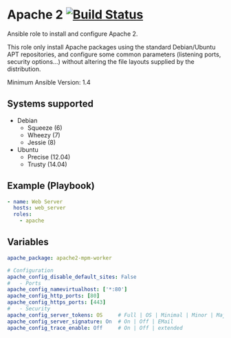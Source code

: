 # Apache 2 [![Build Status](https://travis-ci.org/osiell/ansible-apache.png)](https://travis-ci.org/osiell/ansible-apache)

Ansible role to install and configure Apache 2.

This role only install Apache packages using the standard Debian/Ubuntu APT
repositories, and configure some common parameters (listening ports, security
options...) without altering the file layouts supplied by the distribution.

Minimum Ansible Version: 1.4

## Systems supported

* Debian
    - Squeeze   (6)
    - Wheezy    (7)
    - Jessie    (8)
* Ubuntu
    - Precise   (12.04)
    - Trusty    (14.04)

## Example (Playbook)

```yaml
- name: Web Server
  hosts: web_server
  roles:
    - apache
```

## Variables

```yaml
apache_package: apache2-mpm-worker

# Configuration
apache_config_disable_default_sites: False
#   - Ports
apache_config_namevirtualhost: ['*:80']
apache_config_http_ports: [80]
apache_config_https_ports: [443]
#   - Security
apache_config_server_tokens: OS     # Full | OS | Minimal | Minor | Major | Prod
apache_config_server_signature: On  # On | Off | EMail
apache_config_trace_enable: Off     # On | Off | extended
```
